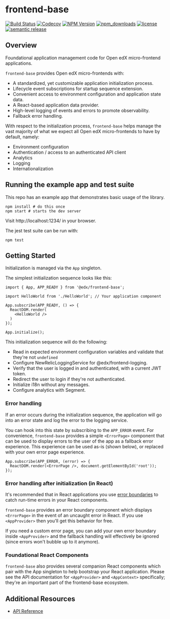 # frontend-base

[![Build Status](https://api.travis-ci.org/edx/frontend-base.svg?branch=master)](https://travis-ci.org/edx/frontend-base)
[![Codecov](https://img.shields.io/codecov/c/github/edx/frontend-base)](https://codecov.io/gh/edx/frontend-base)
[![NPM Version](https://img.shields.io/npm/v/@edx/frontend-base.svg)](https://www.npmjs.com/package/@edx/frontend-base)
[![npm_downloads](https://img.shields.io/npm/dt/@edx/frontend-base.svg)](https://www.npmjs.com/package/@edx/frontend-base)
[![license](https://img.shields.io/npm/l/@edx/frontend-base.svg)](https://github.com/edx/frontend-base/blob/master/LICENSE)
[![semantic release](https://img.shields.io/badge/%20%20%F0%9F%93%A6%F0%9F%9A%80-semantic--release-e10079.svg)](https://github.com/semantic-release/semantic-release)

## Overview

Foundational application management code for Open edX micro-frontend applications.

`frontend-base` provides Open edX micro-frontends with:

- A standardized, yet customizable application initialization process.
- Lifecycle event subscriptions for startup sequence extension.
- Convenient access to environment configuration and application state data.
- A React-based application data provider.
- High-level logging of events and errors to promote observability.
- Fallback error handling.

With respect to the initialization process, `frontend-base` helps manage the vast majority of what we expect all Open edX micro-frontends to have by default, namely:

- Environment configuration
- Authentication / access to an authenticated API client
- Analytics
- Logging
- Internationalization

## Running the example app and test suite

This repo has an example app that demonstrates basic usage of the library.

```
npm install # do this once
npm start # starts the dev server
```

Visit http://localhost:1234/ in your browser.

The jest test suite can be run with:

```
npm test
```

## Getting Started

Initialization is managed via the `App` singleton.

The simplest initialization sequence looks like this:

```
import { App, APP_READY } from '@edx/frontend-base';

import HelloWorld from './HelloWorld'; // Your application component

App.subscribe(APP_READY, () => {
  ReactDOM.render(
    <HelloWorld />
  )
});

App.initialize();
```

This initialization sequence will do the following:

- Read in expected environment configuration variables and validate that they're not `undefined`
- Configure NewRelicLoggingService for @edx/frontend-logging.
- Verify that the user is logged in and authenticated, with a current JWT token.
- Redirect the user to login if they're not authenticated.
- Initialize i18n without any messages.
- Configure analytics with Segment.

### Error handling

If an error occurs during the initialization sequence, the application will go into an error state and log the error to the logging service.

You can hook into this state by subscribing to the `APP_ERROR` event.  For convenience, `frontend-base` provides a simple `<ErrorPage>` component that can be used to display errors to the user of the app as a fallback error experience.  This experience can be used as-is (shown below), or replaced with your own error page experience.

```
App.subscribe(APP_ERROR, (error) => {
  ReactDOM.render(<ErrorPage />, document.getElementById('root'));
});
```

### Error handling after initialization (in React)

It's recommended that in React applications you use [error boundaries](https://reactjs.org/docs/error-boundaries.html) to catch run-time errors in your React components.

`frontend-base` provides an error boundary component which displays `<ErrorPage>` in the event of an uncaught error in React. If you use `<AppProvider>` then you'll get this behavior for free.

If you need a custom error page, you can add your own error boundary inside `<AppProvider>` and the fallback handling will effectively be ignored (since errors won't bubble up to it anymore).

### Foundational React Components

`frontend-base` also provides several companion React components which pair with the App singleton to help bootstrap your React application.  Please see the API documentation for `<AppProvider>` and `<AppContext>` specifically; they're an important part of the frontend-base ecosystem.

## Additional Resources

- [API Reference](https://github.com/edx/frontend-base/blob/master/docs/API.md)